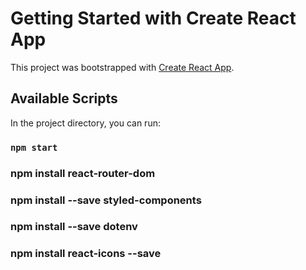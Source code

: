 # Getting Started with Create React App

This project was bootstrapped with [Create React App](https://github.com/facebook/create-react-app).

## Available Scripts

In the project directory, you can run:

### `npm start`

### npm install react-router-dom

### npm install --save styled-components

### npm install --save dotenv

### npm install react-icons --save

